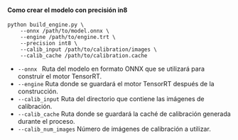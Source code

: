 #### Como crear el modelo con precisión in8
```
python build_engine.py \
    --onnx /path/to/model.onnx \
    --engine /path/to/engine.trt \
    --precision int8 \
    --calib_input /path/to/calibration/images \
    --calib_cache /path/to/calibration.cache
```
- ```--onnx ``` Ruta del modelo en formato ONNX que se utilizará para construir el motor TensorRT.
- ``` --engine ``` Ruta donde se guardará el motor TensorRT después de la construcción. 
- ``` --calib_input ```  Ruta del directorio que contiene las imágenes de calibración.
- ``` --calib_cache ``` Ruta donde se guardará la caché de calibración generada durante el proceso. 
- ``` --calib_num_images ```  Número de imágenes de calibración a utilizar.
